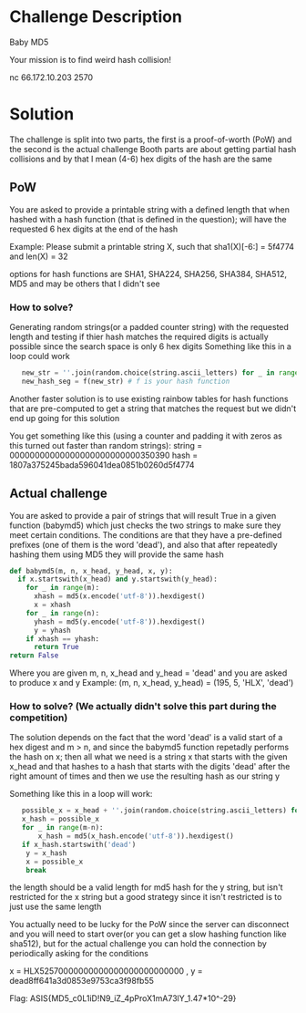 # Challenge Description
Baby MD5

Your mission is to find weird hash collision!

nc 66.172.10.203 2570

# Solution
The challenge is split into two parts, the first is a proof-of-worth (PoW) and the second is the actual challenge
Booth parts are about getting partial hash collisions and by that I mean (4-6) hex digits of the hash are the same

## PoW
You are asked to provide a printable string with a defined length that when hashed with a hash function (that is defined in the question); will have the requested 6 hex digits at the end of the hash

Example: Please submit a printable string X, such that sha1(X)[-6:] = 5f4774 and len(X) = 32

options for hash functions are SHA1, SHA224, SHA256, SHA384, SHA512, MD5 and may be others that I didn't see

### How to solve?
Generating random strings(or a padded counter string) with the requested length and testing if thier hash matches the required digits is actually possible since the search space is only 6 hex digits
Something like this in a loop could work
```python
   new_str = ''.join(random.choice(string.ascii_letters) for _ in range(length)) # f'{counter}'.rjust(length, '0')
   new_hash_seg = f(new_str) # f is your hash function
```

Another faster solution is to use existing rainbow tables for hash functions that are pre-computed to get a string that matches the request but we didn't end up going for this solution

You get something like this (using a counter and padding it with zeros as this turned out faster than random strings):
string = 00000000000000000000000000350390
hash = 1807a375245bada596041dea0851b0260d5f4774

## Actual challenge
You are asked to provide a pair of strings that will result True in a given function (babymd5) which just checks the two strings to make sure they meet certain conditions.
The conditions are that they have a pre-defined prefixes (one of them is the word 'dead'), and also that after repeatedly hashing them using MD5 they will provide the same hash

```python
def babymd5(m, n, x_head, y_head, x, y):
  if x.startswith(x_head) and y.startswith(y_head):
    for _ in range(m):
      xhash = md5(x.encode('utf-8')).hexdigest()
      x = xhash
    for _ in range(n):
      yhash = md5(y.encode('utf-8')).hexdigest()
      y = yhash
    if xhash == yhash:
      return True
return False
```
Where you are given m, n, x_head and y_head = 'dead' and you are asked to produce x and y
Example: (m, n, x_head, y_head) = (195, 5, 'HLX', 'dead')

### How to solve? (We actually didn't solve this part during the competition)
The solution depends on the fact that the word 'dead' is a valid start of a hex digest and m > n, and since the babymd5 function repetadly performs the hash on x;
then all what we need is a string x that starts with the given x_head and that hashes to a hash that starts with the digits 'dead' after the right amount of times and then we use the resulting hash as our string y

Something like this in a loop will work:

```python
   possible_x = x_head + ''.join(random.choice(string.ascii_letters) for _ in range(length)) # f'{x_head}{counter}'.ljust(length, '0')
   x_hash = possible_x
   for _ in range(m-n):
       x_hash = md5(x_hash.encode('utf-8')).hexdigest()
   if x_hash.startswith('dead')
    y = x_hash
    x = possible_x
    break
```
the length should be a valid length for md5 hash for the y string, but isn't restricted for the x string but a good strategy since it isn't restricted is to just use the same length

You actually need to be lucky for the PoW since the server can disconnect and you will need to start over(or you can get a slow hashing function like sha512), but for the actual challenge you can hold the connection by periodically asking for the conditions

x = HLX52570000000000000000000000000 , y = dead8ff641a3d0853e9753ca3f98fb55

Flag: ASIS{MD5_c0L1iD!N9_iZ_4pProX1mA73lY_1.47*10^-29}
